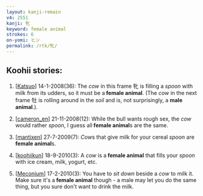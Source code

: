 ```yaml
---
layout: kanji-remain
v4: 2551
kanji: 牝
keyword: female animal
strokes: 6
on-yomi: ヒン
permalink: /rtk/牝/
---
```


## Koohii stories: 

1) [<a href="http://kanji.koohii.com/profile/Katsuo">Katsuo</a>] 14-1-2008(36): The <em>cow</em> in this frame 牝 is filling a <em>spoon</em> with milk from its udders, so it must be a<strong> female animal</strong>. (The <em>cow</em> in the next frame 牡 is rolling around in the <em>soil</em> and is, not surprisingly, a <strong>male animal</strong>.).

2) [<a href="http://kanji.koohii.com/profile/cameron_en">cameron_en</a>] 21-11-2008(12): While the bull wants rough sex, the <em>cow</em> would rather <em>spoon</em>, I guess all<strong> female animal</strong>s are the same.

3) [<a href="http://kanji.koohii.com/profile/mantixen">mantixen</a>] 27-7-2009(7): <em>Cow</em>s that give milk for your cereal <em>spoon</em> are<strong> female animal</strong>s.

4) [<a href="http://kanji.koohii.com/profile/koohiikun">koohiikun</a>] 18-9-2010(3): A <em>cow</em> is a<strong> female animal</strong> that fills your <em>spoon</em> with ice cream, milk, yogurt, etc.

5) [<a href="http://kanji.koohii.com/profile/Meconium">Meconium</a>] 17-2-2010(3): You have to <em>sit down</em> beside a <em>cow</em> to milk it. Make sure it&#039;s a<strong> female animal</strong> though - a male may let you do the same thing, but you sure don&#039;t want to drink the milk.


